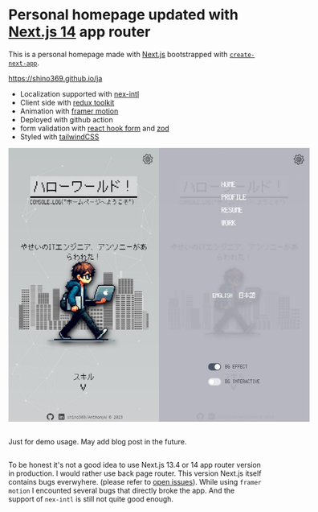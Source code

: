 # Personal homepage updated with [Next.js 14](https://nextjs.org/) app router
This is a personal homepage made with [Next.js](https://nextjs.org/) bootstrapped with [`create-next-app`](https://github.com/vercel/next.js/tree/canary/packages/create-next-app).

https://shino369.github.io/ja

- Localization supported with [nex-intl](https://next-intl-docs.vercel.app/)
- Client side with [redux toolkit](https://redux-toolkit.js.org/)
- Animation with [framer motion](https://www.framer.com/motion/)
- Deployed with github action
- form validation with [react hook form](https://react-hook-form.com/) and [zod](https://zod.dev/)
- Styled with [tailwindCSS](https://tailwindcss.com/)


<div style="display:flex">
    <img src="./preview.jpg" width="300" />
    <img src="./preview2.jpg" width="300" />
</div>

\
Just for demo usage. May add blog post in the future.


## 

To be honest it's not a good idea to use Next.js 13.4 or 14 app router version in production. I would rather use back page router. This version Next.js itself contains bugs everwyhere. (please refer to [open issues](https://github.com/vercel/next.js/issues)). While using `framer motion` I encounted several bugs that directly broke the app. And the support of `nex-intl` is still not quite good enough.